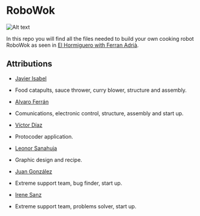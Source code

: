 RoboWok
===================================================================
<!--- Replace first line with:  [RoboWok](http://diwo.bq.com/robowok/) --->
![Alt text](http://diwo.bq.com/wp-content/uploads/2015/01/30.jpg)

In this repo you will find all the files needed to build your own cooking robot RoboWok as seen in [El Hormiguero with Ferran Adrià](https://www.youtube.com/watch?v=O1WxmStcFyU).

Attributions
--------------------------------------------------------------
 - [Javier Isabel](https://github.com/JavierIH)
  - Food catapults, sauce thrower, curry blower, structure and assembly. 

 - [Alvaro Ferrán](https://github.com/alvaroferran)
  - Comunications, electronic control, structure, assembly and start up.

 - [Víctor Díaz](https://github.com/victordiaz)
  - Protocoder application.

 - [Leonor Sanahuja](http://www.leonorsanahuja.com/)
  - Graphic design and recipe.

 - [Juan González](https://github.com/Obijuan)
  - Extreme support team, bug finder, start up.

 - [Irene Sanz](https://github.com/irenesanznieto)
  - Extreme support team, problems solver, start up.
